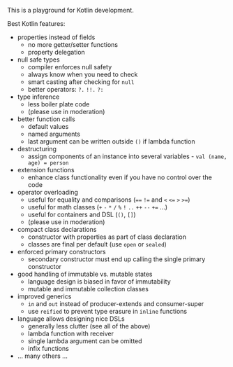 This is a playground for Kotlin development.


Best Kotlin features:
- properties instead of fields
    - no more getter/setter functions
    - property delegation
- null safe types
    - compiler enforces null safety
    - always know when you need to check
    - smart casting after checking for `null`
    - better operators: `?.` `!!.` `?:` 
- type inference
    - less boiler plate code
    - (please use in moderation)
- better function calls
    - default values
    - named arguments
    - last argument can be written outside `()` if lambda function
- destructuring
    - assign components of an instance into several variables - `val (name, age) = person`
- extension functions
    - enhance class functionality even if you have no control over the code
- operator overloading
    - useful for equality and comparisons (`==` `!=` and `<` `<=` `>` `>=`)
    - useful for math classes (`+` `-` `*` `/` `%` `!` `..` `++` `--` `+=` ...)
    - useful for containers and DSL (`()`, `[]`)
    - (please use in moderation)
- compact class declarations
    - constructor with properties as part of class declaration
    - classes are final per default (use `open` or `sealed`)
- enforced primary constructors
    - secondary constructor must end up calling the single primary constructor
- good handling of immutable vs. mutable states
    - language design is biased in favor of immutability
    - mutable and immutable collection classes
- improved generics
    - `in` and `out` instead of producer-extends and consumer-super
    - use `reified` to prevent type erasure in `inline` functions 
- language allows designing nice DSLs
    - generally less clutter (see all of the above)
    - lambda function with receiver
    - single lambda argument can be omitted 
    - infix functions
- ... many others ...


